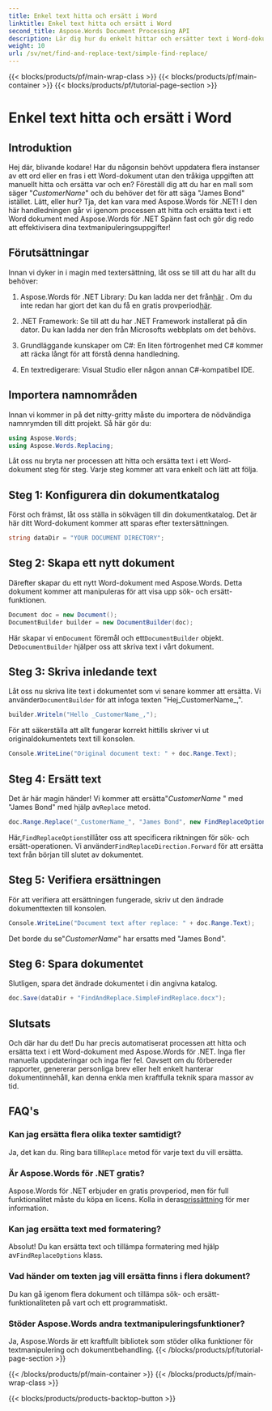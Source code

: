 ```yaml
---
title: Enkel text hitta och ersätt i Word
linktitle: Enkel text hitta och ersätt i Word
second_title: Aspose.Words Document Processing API
description: Lär dig hur du enkelt hittar och ersätter text i Word-dokument med Aspose.Words för .NET. Steg-för-steg-guide ingår.
weight: 10
url: /sv/net/find-and-replace-text/simple-find-replace/
---
```


{{< blocks/products/pf/main-wrap-class >}}
{{< blocks/products/pf/main-container >}}
{{< blocks/products/pf/tutorial-page-section >}}

# Enkel text hitta och ersätt i Word

## Introduktion

Hej där, blivande kodare! Har du någonsin behövt uppdatera flera instanser av ett ord eller en fras i ett Word-dokument utan den tråkiga uppgiften att manuellt hitta och ersätta var och en? Föreställ dig att du har en mall som säger "_CustomerName_" och du behöver det för att säga "James Bond" istället. Lätt, eller hur? Tja, det kan vara med Aspose.Words för .NET! I den här handledningen går vi igenom processen att hitta och ersätta text i ett Word dokument med Aspose.Words för .NET Spänn fast och gör dig redo att effektivisera dina textmanipuleringsuppgifter!

## Förutsättningar

Innan vi dyker in i magin med textersättning, låt oss se till att du har allt du behöver:

1.  Aspose.Words för .NET Library: Du kan ladda ner det från[här](https://releases.aspose.com/words/net/) . Om du inte redan har gjort det kan du få en gratis provperiod[här](https://releases.aspose.com/).

2. .NET Framework: Se till att du har .NET Framework installerat på din dator. Du kan ladda ner den från Microsofts webbplats om det behövs.

3. Grundläggande kunskaper om C#: En liten förtrogenhet med C# kommer att räcka långt för att förstå denna handledning.

4. En textredigerare: Visual Studio eller någon annan C#-kompatibel IDE.

## Importera namnområden

Innan vi kommer in på det nitty-gritty måste du importera de nödvändiga namnrymden till ditt projekt. Så här gör du:

```csharp
using Aspose.Words;
using Aspose.Words.Replacing;
```

Låt oss nu bryta ner processen att hitta och ersätta text i ett Word-dokument steg för steg. Varje steg kommer att vara enkelt och lätt att följa.

## Steg 1: Konfigurera din dokumentkatalog

Först och främst, låt oss ställa in sökvägen till din dokumentkatalog. Det är här ditt Word-dokument kommer att sparas efter textersättningen.

```csharp
string dataDir = "YOUR DOCUMENT DIRECTORY";
```

## Steg 2: Skapa ett nytt dokument

Därefter skapar du ett nytt Word-dokument med Aspose.Words. Detta dokument kommer att manipuleras för att visa upp sök- och ersätt-funktionen.

```csharp
Document doc = new Document();
DocumentBuilder builder = new DocumentBuilder(doc);
```

 Här skapar vi en`Document` föremål och ett`DocumentBuilder` objekt. De`DocumentBuilder` hjälper oss att skriva text i vårt dokument.

## Steg 3: Skriva inledande text

 Låt oss nu skriva lite text i dokumentet som vi senare kommer att ersätta. Vi använder`DocumentBuilder` för att infoga texten "Hej_CustomerName_,".

```csharp
builder.Writeln("Hello _CustomerName_,");
```

För att säkerställa att allt fungerar korrekt hittills skriver vi ut originaldokumentets text till konsolen.

```csharp
Console.WriteLine("Original document text: " + doc.Range.Text);
```

## Steg 4: Ersätt text

Det är här magin händer! Vi kommer att ersätta"_CustomerName_ " med "James Bond" med hjälp av`Replace` metod. 

```csharp
doc.Range.Replace("_CustomerName_", "James Bond", new FindReplaceOptions(FindReplaceDirection.Forward));
```

 Här,`FindReplaceOptions`tillåter oss att specificera riktningen för sök- och ersätt-operationen. Vi använder`FindReplaceDirection.Forward` för att ersätta text från början till slutet av dokumentet.

## Steg 5: Verifiera ersättningen

För att verifiera att ersättningen fungerade, skriv ut den ändrade dokumenttexten till konsolen.

```csharp
Console.WriteLine("Document text after replace: " + doc.Range.Text);
```

Det borde du se"_CustomerName_" har ersatts med "James Bond".

## Steg 6: Spara dokumentet

Slutligen, spara det ändrade dokumentet i din angivna katalog.

```csharp
doc.Save(dataDir + "FindAndReplace.SimpleFindReplace.docx");
```

## Slutsats

Och där har du det! Du har precis automatiserat processen att hitta och ersätta text i ett Word-dokument med Aspose.Words för .NET. Inga fler manuella uppdateringar och inga fler fel. Oavsett om du förbereder rapporter, genererar personliga brev eller helt enkelt hanterar dokumentinnehåll, kan denna enkla men kraftfulla teknik spara massor av tid.

## FAQ's

### Kan jag ersätta flera olika texter samtidigt?
 Ja, det kan du. Ring bara till`Replace` metod för varje text du vill ersätta.

### Är Aspose.Words för .NET gratis?
Aspose.Words för .NET erbjuder en gratis provperiod, men för full funktionalitet måste du köpa en licens. Kolla in deras[prissättning](https://purchase.aspose.com/buy) för mer information.

### Kan jag ersätta text med formatering?
 Absolut! Du kan ersätta text och tillämpa formatering med hjälp av`FindReplaceOptions` klass.

### Vad händer om texten jag vill ersätta finns i flera dokument?
Du kan gå igenom flera dokument och tillämpa sök- och ersätt-funktionaliteten på vart och ett programmatiskt.

### Stöder Aspose.Words andra textmanipuleringsfunktioner?
Ja, Aspose.Words är ett kraftfullt bibliotek som stöder olika funktioner för textmanipulering och dokumentbehandling.
{{< /blocks/products/pf/tutorial-page-section >}}

{{< /blocks/products/pf/main-container >}}
{{< /blocks/products/pf/main-wrap-class >}}

{{< blocks/products/products-backtop-button >}}
